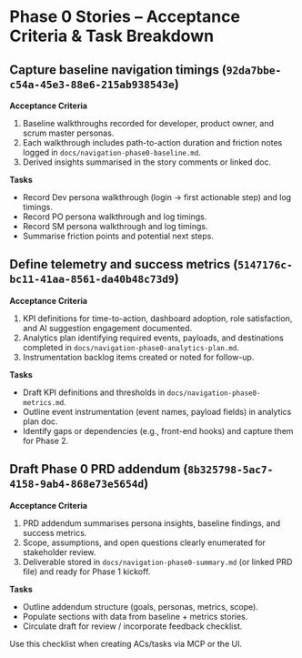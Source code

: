 # Phase 0 Stories – Acceptance Criteria & Task Breakdown

## Capture baseline navigation timings (`92da7bbe-c54a-45e3-88e6-215ab938543e`)

**Acceptance Criteria**
1. Baseline walkthroughs recorded for developer, product owner, and scrum master personas.
2. Each walkthrough includes path-to-action duration and friction notes logged in `docs/navigation-phase0-baseline.md`.
3. Derived insights summarised in the story comments or linked doc.

**Tasks**
- Record Dev persona walkthrough (login → first actionable step) and log timings.
- Record PO persona walkthrough and log timings.
- Record SM persona walkthrough and log timings.
- Summarise friction points and potential next steps.

## Define telemetry and success metrics (`5147176c-bc11-41aa-8561-da40b48c73d9`)

**Acceptance Criteria**
1. KPI definitions for time-to-action, dashboard adoption, role satisfaction, and AI suggestion engagement documented.
2. Analytics plan identifying required events, payloads, and destinations completed in `docs/navigation-phase0-analytics-plan.md`.
3. Instrumentation backlog items created or noted for follow-up.

**Tasks**
- Draft KPI definitions and thresholds in `docs/navigation-phase0-metrics.md`.
- Outline event instrumentation (event names, payload fields) in analytics plan doc.
- Identify gaps or dependencies (e.g., front-end hooks) and capture them for Phase 2.

## Draft Phase 0 PRD addendum (`8b325798-5ac7-4158-9ab4-868e73e5654d`)

**Acceptance Criteria**
1. PRD addendum summarises persona insights, baseline findings, and success metrics.
2. Scope, assumptions, and open questions clearly enumerated for stakeholder review.
3. Deliverable stored in `docs/navigation-phase0-summary.md` (or linked PRD file) and ready for Phase 1 kickoff.

**Tasks**
- Outline addendum structure (goals, personas, metrics, scope).
- Populate sections with data from baseline + metrics stories.
- Circulate draft for review / incorporate feedback checklist.

Use this checklist when creating ACs/tasks via MCP or the UI.

